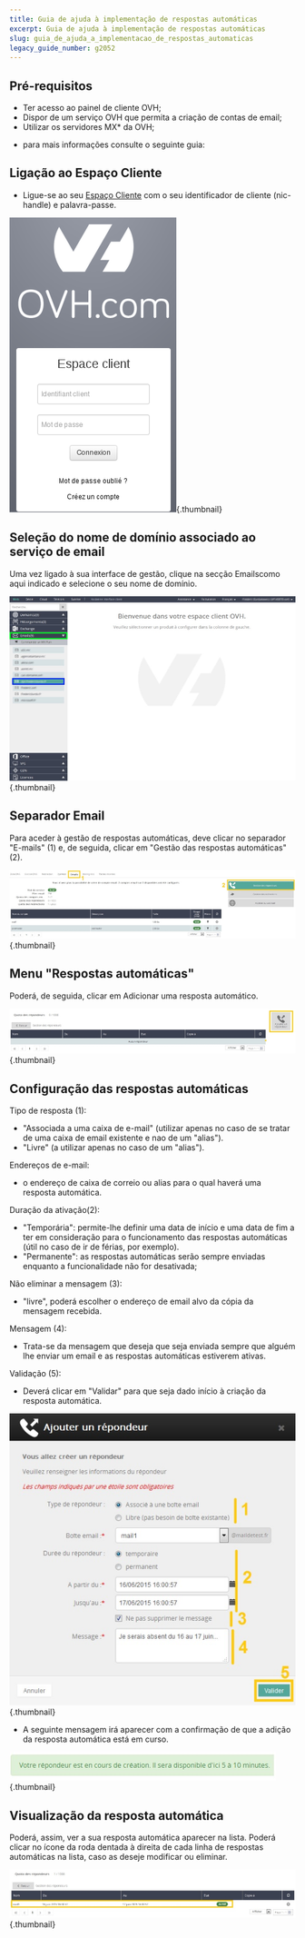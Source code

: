 ```yaml
---
title: Guia de ajuda à implementação de respostas automáticas
excerpt: Guia de ajuda à implementação de respostas automáticas
slug: guia_de_ajuda_a_implementacao_de_respostas_automaticas
legacy_guide_number: g2052
---
```



## Pré-requisitos

- Ter acesso ao painel de cliente OVH;
- Dispor de um serviço OVH que permita a criação de contas de email;
- Utilizar os servidores MX* da OVH;



* para mais informações consulte o seguinte guia: []({legacy}2003)


## Ligação ao Espaço Cliente

- Ligue-se ao seu [Espaço Cliente](https://www.ovh.com/manager/web) com o seu identificador de cliente (nic-handle) e palavra-passe.



![](images/img_3592.jpg){.thumbnail}


## Seleção do nome de domínio associado ao serviço de email
Uma vez ligado à sua interface de gestão, clique na secção Emailscomo aqui indicado e selecione o seu nome de domínio.

![](images/img_3600.jpg){.thumbnail}


## Separador Email
Para aceder à gestão de respostas automáticas, deve clicar no separador "E-mails" (1) e, de seguida, clicar em "Gestão das respostas automáticas" (2).

![](images/img_3597.jpg){.thumbnail}


## Menu "Respostas automáticas"
Poderá, de seguida, clicar em Adicionar uma resposta automático.

![](images/img_3598.jpg){.thumbnail}


## Configuração das respostas automáticas
Tipo de resposta (1):

- "Associada a uma caixa de e-mail" (utilizar apenas no caso de se tratar de uma caixa de email existente e nao de um "alias").
- "Livre" (a utilizar apenas no caso de um "alias").

Endereços de e-mail:
- o endereço de caixa de correio ou alias para o qual haverá uma resposta automática.

Duração da ativação(2):
- "Temporária": permite-lhe definir uma data de início e uma data de fim a ter em consideração para o funcionamento das respostas automáticas (útil no caso de ir de férias, por exemplo).
- "Permanente": as respostas automáticas serão sempre enviadas enquanto a funcionalidade não for desativada;

Não eliminar a mensagem (3):
-  "livre", poderá escolher o endereço de email alvo da cópia da mensagem recebida.

Mensagem (4):
- Trata-se da mensagem que deseja que seja enviada sempre que alguém lhe enviar um email e as respostas automáticas estiverem ativas.

Validação (5):
- Deverá clicar em "Validar" para que seja dado início à criação da resposta automática.



![](images/img_3589.jpg){.thumbnail}

- A seguinte mensagem irá aparecer com a confirmação de que a adição da resposta automática está em curso.



![](images/img_3590.jpg){.thumbnail}


## Visualização da resposta automática
Poderá, assim, ver a sua resposta automática aparecer na lista. Poderá clicar no ícone da roda dentada à direita de cada linha de respostas automáticas na lista, caso as deseje modificar ou eliminar.

![](images/img_3599.jpg){.thumbnail}

